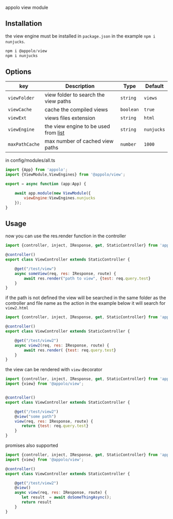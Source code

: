 appolo view module
## Installation
the view engine must be installed in  `package.json` in the example `npm i nunjucks`.

```javascript
npm i @appolo/view
npm i nunjucks
```

## Options
| key | Description | Type | Default
| --- | --- | --- | --- |
| `viewFolder` | view folder to search the view paths | `string`|  `views`|
| `viewCache` | cache the compiled views | `boolean` | `true` |
| `viewExt` | views files extension | `string` | `html` |
| `viewEngine` | the view engine to be used from [list](https://github.com/tj/consolidate.js)| `string` | `nunjucks` |
| `maxPathCache` | max number of cached view paths | `number` | `1000` |

in config/modules/all.ts

```javascript
import {App} from 'appolo';
import {ViewModule,ViewEngines} from '@appolo/view';

export = async function (app:App) {

    await app.module(new ViewModule({
        viewEngine:ViewEngines.nunjucks
    });
}
```

## Usage

now you can use the res.render function in the controller
```javascript
import {controller, inject, IResponse, get, StaticController} from 'appolo';

@controller()
export class ViewController extends StaticController {

    @get("/test/view")
    async someView(req, res: IResponse, route) {
        await res.render("path to view", {test: req.query.test}
    }
}

```

if the path is not defined the view will be searched in the same folder as the controller and file name as the action in the example below it will search for `view2.html`
```javascript
import {controller, inject, IResponse, get, StaticController} from 'appolo';

@controller()
export class ViewController extends StaticController {

    @get("/test/view2")
    async view2(req, res: IResponse, route) {
        await res.render( {test: req.query.test}
    }
}
```

the view can be rendered with `view` decorator
```javascript
import {controller, inject, IResponse, get, StaticController} from 'appolo';
import {view} from '@appolo/view';


@controller()
export class ViewController extends StaticController {

    @get("/test/view2")
    @view("some path")
    view(req, res: IResponse, route) {
       return {test: req.query.test}
    }
}
```
promises also supported
```javascript
import {controller, inject, IResponse, get, StaticController} from 'appolo';
import {view} from '@appolo/view';

@controller()
export class ViewController extends StaticController {

    @get("/test/view2")
    @view()
    async view(req, res: IResponse, route) {
       let result  = await doSomeThingAsync();
       return result
    }
}
```